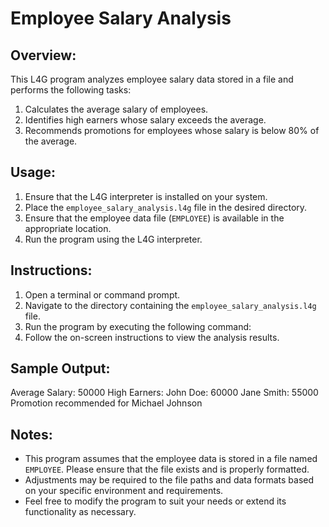 # Employee Salary Analysis

## Overview:
This L4G program analyzes employee salary data stored in a file and performs the following tasks:
1. Calculates the average salary of employees.
2. Identifies high earners whose salary exceeds the average.
3. Recommends promotions for employees whose salary is below 80% of the average.

## Usage:
1. Ensure that the L4G interpreter is installed on your system.
2. Place the `employee_salary_analysis.l4g` file in the desired directory.
3. Ensure that the employee data file (`EMPLOYEE`) is available in the appropriate location.
4. Run the program using the L4G interpreter.

## Instructions:
1. Open a terminal or command prompt.
2. Navigate to the directory containing the `employee_salary_analysis.l4g` file.
3. Run the program by executing the following command:
4. Follow the on-screen instructions to view the analysis results.

## Sample Output:
Average Salary: 50000
High Earners:
John Doe: 60000
Jane Smith: 55000
Promotion recommended for Michael Johnson



## Notes:
- This program assumes that the employee data is stored in a file named `EMPLOYEE`. Please ensure that the file exists and is properly formatted.
- Adjustments may be required to the file paths and data formats based on your specific environment and requirements.
- Feel free to modify the program to suit your needs or extend its functionality as necessary.


